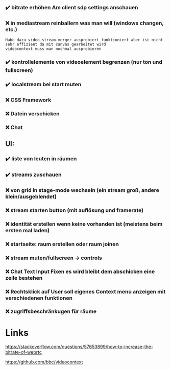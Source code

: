 ### ✔️ bitrate erhöhen Am client sdp settings anschauen
### ❌ in mediastream reinballern was man will (windows changen, etc.) 
``` 
Habe dazu video-stream-merger ausprobiert funktioniert aber ist nicht sehr effizient da mit canvas gearbeitet wird
videocontext muss man nochmal ausprobieren
```
### ✔️ kontrollelemente von videoelement begrenzen (nur ton und fullscreen)
### ✔️ localstream bei start muten

### ❌ CSS Framework
### ❌ Datein verschicken 
### ❌ Chat

## UI:
### ✔️ liste von leuten in räumen
### ✔️ streams zuschauen
### ❌ von grid in stage-mode wechseln (ein stream groß, andere klein/ausgeblendet)
### ❌ stream starten button (mit auflösung und framerate)
### ❌ identität erstellen wenn keine vorhanden ist (meistens beim ersten mal laden)
### ❌ startseite: raum erstellen oder raum joinen
### ❌ stream muten/fullscreen -> controls
### ❌ Chat Text Input Fixen es wird bleibt dem abschicken eine zeile bestehen
### ❌ Rechtsklick auf User soll eigenes Context menu anzeigen mit verschiedenen funktionen
### ❌ zugriffsbeschränkugen für räume

# Links 

https://stackoverflow.com/questions/57653899/how-to-increase-the-bitrate-of-webrtc

https://github.com/bbc/videocontext